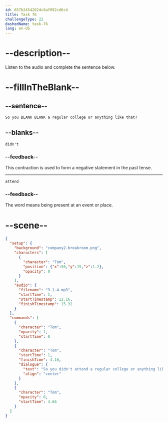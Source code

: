 ```yaml
---
id: 657b24542024c8af092cd6c4
title: Task 76
challengeType: 22
dashedName: task-76
lang: en-US
---
```


<!-- (Audio) Tom: So you didn't attend a regular college or anything like that? -->

# --description--

Listen to the audio and complete the sentence below.

# --fillInTheBlank--

## --sentence--

`So you BLANK BLANK a regular college or anything like that?`

## --blanks--

`didn't`

### --feedback--

This contraction is used to form a negative statement in the past tense.

---

`attend`

### --feedback--

The word means being present at an event or place.

# --scene--

```json
{
  "setup": {
    "background": "company2-breakroom.png",
    "characters": [
      {
        "character": "Tom",
        "position": {"x":50,"y":15,"z":1.2},
        "opacity": 0
      }
    ],
    "audio": {
      "filename": "3.1-4.mp3",
      "startTime": 1,
      "startTimestamp": 12.16,
      "finishTimestamp": 15.32
    }
  },
  "commands": [
    {
      "character": "Tom",
      "opacity": 1,
      "startTime": 0
    },
    {
      "character": "Tom",
      "startTime": 1,
      "finishTime": 4.16,
      "dialogue": {
        "text": "So you didn't attend a regular college or anything like that?",
        "align": "center"
      }
    },
    {
      "character": "Tom",
      "opacity": 0,
      "startTime": 4.66
    }
  ]
}
```
